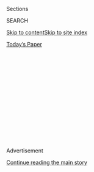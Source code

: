 <div id="app">

<div>

<div>

<div>

<div class="NYTAppHideMasthead css-1q2w90k e1suatyy0">

<div class="section css-ui9rw0 e1suatyy2">

<div class="css-eph4ug er09x8g0">

<div class="css-6n7j50">

</div>

<span class="css-1dv1kvn">Sections</span>

<div class="css-10488qs">

<span class="css-1dv1kvn">SEARCH</span>

</div>

[Skip to content](#site-content)[Skip to site
index](#site-index)

</div>

<div class="css-10698na e1huz5gh0">

</div>

</div>

<div id="masthead-bar-one" class="section hasLinks css-15hmgas e1csuq9d3">

<div class="css-uqyvli e1csuq9d0">

</div>

<div class="css-1uqjmks e1csuq9d1">

</div>

<div class="css-9e9ivx">

[](https://myaccount.nytimes.com/auth/login?response_type=cookie&client_id=vi)

</div>

<div class="css-1bvtpon e1csuq9d2">

[Today’s
Paper](https://www.nytimes.com/section/todayspaper)

</div>

</div>

</div>

</div>

<div data-aria-hidden="false">

<div id="site-content" data-role="main">

<div>

<div class="css-1aor85t" style="opacity:0.000000001;z-index:-1;visibility:hidden">

<div class="css-1hqnpie">

<div class="css-epjblv">

<span class="css-17xtcya">[Opinion](/section/opinion)</span><span class="css-x15j1o">|</span><span class="css-fwqvlz">Federal
Agents Don’t Need Army
Fatigues</span>

</div>

<div class="css-k008qs">

<div class="css-1iwv8en">

<span class="css-18z7m18"></span>

<div>

</div>

</div>

<span class="css-1n6z4y">https://nyti.ms/3fhzcpM</span>

<div class="css-1705lsu">

<div class="css-4xjgmj">

<div class="css-4skfbu" data-role="toolbar" data-aria-label="Social Media Share buttons, Save button, and Comments Panel with current comment count" data-testid="share-tools">

  - 
  - 
  - 
  - 
    
    <div class="css-6n7j50">
    
    </div>

  - 
  - 

</div>

</div>

</div>

</div>

</div>

</div>

<div id="NYT_TOP_BANNER_REGION" class="css-13pd83m">

</div>

<div id="top-wrapper" class="css-1sy8kpn">

<div id="top-slug" class="css-l9onyx">

Advertisement

</div>

[Continue reading the main
story](#after-top)

<div class="ad top-wrapper" style="text-align:center;height:100%;display:block;min-height:250px">

<div id="top" class="place-ad" data-position="top" data-size-key="top">

</div>

</div>

<div id="after-top">

</div>

</div>

<div>

<div class="css-v5btjw etb61u70">

<div class="css-v05ibm etb61u71">

[Opinion](/section/opinion)

</div>

</div>

<div id="sponsor-wrapper" class="css-1hyfx7x">

<div id="sponsor-slug" class="css-19vbshk">

Supported by

</div>

[Continue reading the main
story](#after-sponsor)

<div id="sponsor" class="ad sponsor-wrapper" style="text-align:center;height:100%;display:block">

</div>

<div id="after-sponsor">

</div>

</div>

<div class="css-186x18t">

</div>

<div class="css-1vkm6nb ehdk2mb0">

# Federal Agents Don’t Need Army Fatigues

</div>

If you’re an officer of the law, dress like one. Leave the soldiering to
soldiers.

<div class="css-18e8msd">

<div class="css-vp77d3 epjyd6m0">

<div class="css-1baulvz">

By [<span class="css-1baulvz last-byline" itemprop="name">The Editorial
Board</span>](https://www.nytimes.com/interactive/opinion/editorialboard.html)

<div class="css-8atqhb">

The editorial board is a group of opinion journalists whose views are
informed by expertise, research, debate and certain longstanding ****
[values](https://www.nytimes.com/interactive/2018/opinion/editorialboard.html).
It is separate from the newsroom.

</div>

</div>

</div>

  - July 31,
    2020

  - 
    
    <div class="css-4xjgmj">
    
    <div class="css-d8bdto" data-role="toolbar" data-aria-label="Social Media Share buttons, Save button, and Comments Panel with current comment count" data-testid="share-tools">
    
      - 
      - 
      - 
      - 
        
        <div class="css-6n7j50">
        
        </div>
    
      - 
      - 
    
    </div>
    
    </div>

</div>

</div>

<div class="section meteredContent css-1r7ky0e" name="articleBody" itemprop="articleBody">

<div id="30fed_graphic" class="section interactive-content interactive-size-scoop css-1tqs9x0" data-id="100000007267693">

<div class="css-17ih8de interactive-body" data-sourceid="100000007267693">

<div class="military-wrapper">

<div class="person-wrapper">

<div id="g-1_boogaloo-box" class="ai2html">

<div id="g-1_boogaloo-Artboard_1" class="g-artboard" style="max-width: 300px;max-height: 565px" data-aspect-ratio="0.531" data-min-width="0">

<div style="padding: 0 0 188.3333% 0;">

</div>

![](data:image/gif;base64,R0lGODlhCgAKAIAAAB8fHwAAACH5BAEAAAAALAAAAAAKAAoAAAIIhI+py+0PYysAOw==)

<div id="g-ai0-1" class="g-Layer_1 g-aiAbs g-aiPointText" style="top:7.297%;margin-top:-7.2px;left:64.6383%;width:72px;">

Gas
mask

</div>

<div id="g-ai0-2" class="g-Layer_1 g-aiAbs g-aiPointText" style="top:8.0049%;margin-top:-7.2px;left:12.1854%;width:86px;">

Headphones

</div>

<div id="g-ai0-3" class="g-Layer_1 g-aiAbs g-aiPointText" style="top:19.6863%;margin-top:-7.2px;left:69.0907%;width:51px;">

Radio

</div>

<div id="g-ai0-4" class="g-Layer_1 g-aiAbs g-aiPointText" style="top:22.5182%;margin-top:-7.2px;left:4.6647%;width:118px;">

Semiautomatic
rifle

</div>

<div id="g-ai0-5" class="g-Layer_1 g-aiAbs g-aiPointText" style="top:25.881%;margin-top:-7.2px;left:59.5068%;width:130px;">

Holographic
gunsight

</div>

<div id="g-ai0-6" class="g-Layer_1 g-aiAbs g-aiPointText" style="top:35.0846%;margin-top:-7.2px;left:5.2209%;width:102px;">

Spare
30-round

</div>

<div id="g-ai0-7" class="g-Layer_1 g-aiAbs g-aiPointText" style="top:35.158%;margin-top:-6.6px;left:32.4248%;width:25px;">

</div>

<div id="g-ai0-8" class="g-Layer_1 g-aiAbs g-aiPointText" style="top:37.3854%;margin-top:-7.2px;left:9.9717%;width:71px;">

magazine

</div>

<div id="g-ai0-9" class="g-Layer_1 g-aiAbs g-aiPointText" style="top:41.9872%;margin-top:-7.2px;left:76.8962%;width:71px;">

Flashlight

</div>

<div id="g-ai0-10" class="g-Layer_1 g-aiAbs g-aiPointText" style="top:51.3677%;margin-top:-7.2px;left:16.4619%;width:50px;">

Pistol

</div>

<div id="g-ai0-11" class="g-Layer_1 g-aiAbs g-aiPointText" style="top:89.7759%;margin-top:-8.2px;left:50.7526%;margin-left:-70.5px;width:141px;">

‘BOO<span class="g-cstyle0">G</span>A<span class="g-cstyle1">L</span>OO
BO<span class="g-cstyle2">Y’</span>

</div>

<div id="g-ai0-12" class="g-Layer_1 g-aiAbs g-aiPointText" style="top:92.6801%;margin-top:-6.6px;left:78.9688%;width:25px;">

</div>

<div id="g-ai0-13" class="g-Layer_1 g-aiAbs g-aiPointText" style="top:92.964%;margin-top:-8.2px;left:50.7848%;margin-left:-112px;width:224px;">

Anti-government group—often
seen

</div>

<div id="g-ai0-14" class="g-Layer_1 g-aiAbs g-aiPointText" style="top:94.981%;margin-top:-6.6px;left:74.2318%;width:25px;">

</div>

<div id="g-ai0-15" class="g-Layer_1 g-aiAbs g-aiPointText" style="top:95.619%;margin-top:-8.2px;left:50.7048%;margin-left:-85px;width:170px;">

wearing Aloha shirts—at
a

</div>

<div id="g-ai0-16" class="g-Layer_1 g-aiAbs g-aiPointText" style="top:98.4508%;margin-top:-8.2px;left:50.6875%;margin-left:-104.5px;width:209px;">

demonstration in New
Hampshire.

</div>

</div>

</div>

</div>

<div class="person-wrapper">

<div id="g-2_militia-box" class="ai2html">

<div id="g-2_militia-Artboard_1_copy" class="g-artboard" style="max-width: 300px;max-height: 565px" data-aspect-ratio="0.531" data-min-width="0">

<div style="padding: 0 0 188.3333% 0;">

</div>

![](data:image/gif;base64,R0lGODlhCgAKAIAAAB8fHwAAACH5BAEAAAAALAAAAAAKAAoAAAIIhI+py+0PYysAOw==)

<div id="g-ai0-1" class="g-Layer_1 g-aiAbs g-aiPointText" style="top:6.8394%;margin-top:-6.6px;left:93.2673%;width:25px;">

</div>

<div id="g-ai0-2" class="g-Layer_1 g-aiAbs g-aiPointText" style="top:13.6686%;margin-top:-7.2px;left:58.1686%;width:127px;">

Special
Forces-style

</div>

<div id="g-ai0-3" class="g-Layer_1 g-aiAbs g-aiPointText" style="top:15.9695%;margin-top:-7.2px;left:68.1204%;width:57px;">

helmet

</div>

<div id="g-ai0-4" class="g-Layer_1 g-aiAbs g-aiPointText" style="top:32.9607%;margin-top:-7.2px;left:65.3499%;width:102px;">

Spare
30-round

</div>

<div id="g-ai0-5" class="g-Layer_1 g-aiAbs g-aiPointText" style="top:33.0341%;margin-top:-6.6px;left:88.8838%;width:25px;">

</div>

<div id="g-ai0-6" class="g-Layer_1 g-aiAbs g-aiPointText" style="top:35.2616%;margin-top:-7.2px;left:69.2816%;width:76px;">

magazines

</div>

<div id="g-ai0-7" class="g-Layer_1 g-aiAbs g-aiPointText" style="top:38.6244%;margin-top:-7.2px;left:12.0059%;width:51px;">

Radio

</div>

<div id="g-ai0-8" class="g-Layer_1 g-aiAbs g-aiPointText" style="top:49.4208%;margin-top:-7.2px;left:67.9408%;width:97px;">

Tactical
gloves

</div>

<div id="g-ai0-9" class="g-Layer_1 g-aiAbs g-aiPointText" style="top:54.3766%;margin-top:-7.2px;left:57.5342%;width:118px;">

Semiautomatic
rifle

</div>

<div id="g-ai0-10" class="g-Layer_1 g-aiAbs g-aiPointText" style="top:54.5536%;margin-top:-7.2px;left:12.4453%;width:50px;">

Pistol

</div>

<div id="g-ai0-11" class="g-Layer_1 g-aiAbs g-aiPointText" style="top:61.6332%;margin-top:-7.2px;left:23.7943%;width:71px;">

Flashlight

</div>

<div id="g-ai0-12" class="g-Layer_1 g-aiAbs g-aiPointText" style="top:89.7759%;margin-top:-8.2px;left:50.6738%;margin-left:-75.5px;width:151px;">

‘MILITI<span class="g-cstyle0">A</span><span class="g-cstyle1">’</span>
MEMBE<span class="g-cstyle2">R</span>

</div>

<div id="g-ai0-13" class="g-Layer_1 g-aiAbs g-aiPointText" style="top:92.4331%;margin-top:-8.2px;left:50.7087%;margin-left:-12.5px;width:25px;">

</div>

<div id="g-ai0-14" class="g-Layer_1 g-aiAbs g-aiPointText" style="top:92.964%;margin-top:-8.2px;left:50.707%;margin-left:-99px;width:198px;">

Self-described “militia”
member

</div>

<div id="g-ai0-15" class="g-Layer_1 g-aiAbs g-aiPointText" style="top:94.734%;margin-top:-8.2px;left:50.7087%;margin-left:-12.5px;width:25px;">

</div>

<div id="g-ai0-16" class="g-Layer_1 g-aiAbs g-aiPointText" style="top:95.7959%;margin-top:-8.2px;left:50.7204%;margin-left:-86px;width:172px;">

during a Black Lives
Matter

</div>

<div id="g-ai0-17" class="g-Layer_1 g-aiAbs g-aiPointText" style="top:98.4508%;margin-top:-8.2px;left:50.6426%;margin-left:-78.5px;width:157px;">

protest in Oakdale,
Calif.

</div>

</div>

</div>

</div>

<div class="person-wrapper">

<div id="g-3_fed-box" class="ai2html">

<div id="g-3_fed-Artboard_1_copy_2" class="g-artboard" style="max-width: 300px;max-height: 565px" data-aspect-ratio="0.531" data-min-width="0">

<div style="padding: 0 0 188.3333% 0;">

</div>

![](data:image/gif;base64,R0lGODlhCgAKAIAAAB8fHwAAACH5BAEAAAAALAAAAAAKAAoAAAIIhI+py+0PYysAOw==)

<div id="g-ai0-1" class="g-Layer_1 g-aiAbs g-aiPointText" style="top:4.6421%;margin-top:-7.2px;left:61.5326%;width:127px;">

Special
Forces-style

</div>

<div id="g-ai0-2" class="g-Layer_1 g-aiAbs g-aiPointText" style="top:6.943%;margin-top:-7.2px;left:71.4847%;width:57px;">

helmet

</div>

<div id="g-ai0-3" class="g-Layer_1 g-aiAbs g-aiPointText" style="top:12.0757%;margin-top:-7.2px;left:63.528%;width:72px;">

Gas
mask

</div>

<div id="g-ai0-4" class="g-Layer_1 g-aiAbs g-aiPointText" style="top:17.3854%;margin-top:-7.2px;left:6.6178%;width:102px;">

Spare
30-round

</div>

<div id="g-ai0-5" class="g-Layer_1 g-aiAbs g-aiPointText" style="top:17.4589%;margin-top:-6.6px;left:28.8177%;width:25px;">

</div>

<div id="g-ai0-6" class="g-Layer_1 g-aiAbs g-aiPointText" style="top:19.6863%;margin-top:-7.2px;left:10.5495%;width:76px;">

magazines

</div>

<div id="g-ai0-7" class="g-Layer_1 g-aiAbs g-aiPointText" style="top:22.8722%;margin-top:-7.2px;left:69.6156%;width:51px;">

Radio

</div>

<div id="g-ai0-8" class="g-Layer_1 g-aiAbs g-aiPointText" style="top:31.5447%;margin-top:-7.2px;left:52.234%;width:130px;">

Holographic
gunsight

</div>

<div id="g-ai0-9" class="g-Layer_1 g-aiAbs g-aiPointText" style="top:38.9784%;margin-top:-7.2px;left:5.6416%;width:97px;">

Tactical
gloves

</div>

<div id="g-ai0-10" class="g-Layer_1 g-aiAbs g-aiPointText" style="top:47.0164%;margin-top:-6.6px;left:85.1536%;width:25px;">

</div>

<div id="g-ai0-11" class="g-Layer_1 g-aiAbs g-aiPointText" style="top:47.297%;margin-top:-7.2px;left:71.4688%;width:84px;">

Aiming
laser

</div>

<div id="g-ai0-12" class="g-Layer_1 g-aiAbs g-aiPointText" style="top:50.1288%;margin-top:-7.2px;left:10.6615%;width:107px;">

Military-style
rifle

</div>

<div id="g-ai0-13" class="g-Layer_1 g-aiAbs g-aiPointText" style="top:55.6155%;margin-top:-7.2px;left:77.376%;width:71px;">

Flashlight

</div>

<div id="g-ai0-14" class="g-Layer_1 g-aiAbs g-aiPointText" style="top:89.7759%;margin-top:-8.2px;left:50.863%;margin-left:-67.5px;width:135px;">

FEDERAL<span class="g-cstyle0">
</span><span class="g-cstyle1">A</span>GEN<span class="g-cstyle2">T</span>

</div>

<div id="g-ai0-15" class="g-Layer_1 g-aiAbs g-aiPointText" style="top:92.9641%;margin-top:-8.2px;left:50.7721%;margin-left:-80.5px;width:161px;">

Unmarked federal
agent

</div>

<div id="g-ai0-16" class="g-Layer_1 g-aiAbs g-aiPointText" style="top:92.9641%;margin-top:-8.2px;left:50.7731%;margin-left:-12.5px;width:25px;">

</div>

<div id="g-ai0-17" class="g-Layer_1 g-aiAbs g-aiPointText" style="top:95.7959%;margin-top:-8.2px;left:50.7803%;margin-left:-56px;width:112px;">

in Portland,
Ore.

</div>

</div>

</div>

</div>

<div class="person-wrapper">

<div id="g-4_lockdown-box" class="ai2html">

<div id="g-4_lockdown-Artboard_1_copy_3" class="g-artboard" style="max-width: 300px;max-height: 565px" data-aspect-ratio="0.531" data-min-width="0">

<div style="padding: 0 0 188.3333% 0;">

</div>

![](data:image/gif;base64,R0lGODlhCgAKAIAAAB8fHwAAACH5BAEAAAAALAAAAAAKAAoAAAIIhI+py+0PYysAOw==)

<div id="g-ai0-1" class="g-Layer_1 g-aiAbs g-aiPointText" style="top:17.2085%;margin-top:-7.2px;left:67.9661%;width:51px;">

Radio

</div>

<div id="g-ai0-2" class="g-Layer_1 g-aiAbs g-aiPointText" style="top:27.12%;margin-top:-7.2px;left:11.2334%;width:118px;">

Semiautomatic
rifle

</div>

<div id="g-ai0-3" class="g-Layer_1 g-aiAbs g-aiPointText" style="top:47.8279%;margin-top:-7.2px;left:61.9515%;width:102px;">

Spare
30-round

</div>

<div id="g-ai0-4" class="g-Layer_1 g-aiAbs g-aiPointText" style="top:47.9014%;margin-top:-6.6px;left:85.1536%;width:25px;">

</div>

<div id="g-ai0-5" class="g-Layer_1 g-aiAbs g-aiPointText" style="top:50.1288%;margin-top:-7.2px;left:65.8838%;width:76px;">

magazines

</div>

<div id="g-ai0-6" class="g-Layer_1 g-aiAbs g-aiPointText" style="top:89.5989%;margin-top:-8.2px;left:49.515%;margin-left:-114.5px;width:229px;">

anti-lockdown
protester

</div>

<div id="g-ai0-7" class="g-Layer_1 g-aiAbs g-aiPointText" style="top:92.8756%;margin-top:-8.7px;left:27.3955%;width:144px;">

Americans opposed
to

</div>

<div id="g-ai0-8" class="g-Layer_1 g-aiAbs g-aiPointText" style="top:93.0526%;margin-top:-8.7px;left:61.4619%;width:25px;">

</div>

<div id="g-ai0-9" class="g-Layer_1 g-aiAbs g-aiPointText" style="top:95.5305%;margin-top:-8.7px;left:72.3818%;width:25px;">

</div>

<div id="g-ai0-10" class="g-Layer_1 g-aiAbs g-aiPointText" style="top:95.7074%;margin-top:-8.7px;left:16.4837%;width:223px;">

government public health
measures,

</div>

<div id="g-ai0-11" class="g-Layer_1 g-aiAbs g-aiPointText" style="top:98.5393%;margin-top:-8.7px;left:30.5947%;width:122px;">

seen here in Ohio.

</div>

</div>

</div>

</div>

</div>

</div>

Illustration by The New York Times. Photographs from left: Michael
Dwyer/Associated Press; Andy Alfaro/McClatchy; John Rudoff/Sipa, via
Associated Press; Josh Edelson/Agence France-Presse — Getty Images.

</div>

<div class="css-1fanzo5 StoryBodyCompanionColumn">

<div class="css-53u6y8">

Masked men, clad indistinguishably from soldiers, [yanking civilians off
the
street](https://www.nytimes.com/2020/07/17/us/politics/federal-agents-portland-arrests.html)
in the dead of night and throwing them into unmarked cars is the modus
operandi of totalitarian regimes — or the stuff of dystopian fiction.

But that’s now the reality in America. In recent weeks, the Department
of Homeland Security has sent hundreds of federal agents into Portland,
Ore., to quell protests over racism and police violence.

The Justice Department and the Oregon governor [appear to have
negotiated](https://www.nytimes.com/2020/07/29/us/protests-portland-federal-withdrawal.html?action=click&module=Top%20Stories&pgtype=Homepage)
a withdrawal of those agents. But Bill Barr, the attorney general, told
Congress this week that federal agents would be [headed to other
cities](https://www.nytimes.com/reuters/2020/07/29/us/politics/29reuters-global-race-protests.html),
including Cleveland, Milwaukee and Detroit. On Monday, the mayors of
Chicago, Seattle, Portland, Albuquerque, Washington and Kansas City,
Mo., [sent a
letter](https://www.npr.org/sections/live-updates-protests-for-racial-justice/2020/07/27/895904023/mayors-demand-congress-block-trump-from-deploying-federal-agents-to-cities)
to Congress asking for legislation to stop the Trump administration from
deploying federal agents to cities without their consent. Federal agents
should assist local jurisdictions, if they ask. But, at least in the
case of Portland, the conduct of federal officers clearly made a bad
situation worse.

Many of those federal agents aren’t easily recognizable as law
enforcement officials, nor do they act like them. Even the [military is
concerned](https://www.washingtonpost.com/national-security/2020/07/22/cbp-military-camouflage-uniforms/)
about the public confusion sown into society when heavily armed federal
agents dress like soldiers. All the more reason that the federal agents
on the streets of American cities be required to wear uniforms that
clearly identify themselves and their civilian agency.

</div>

</div>

<div class="css-1fanzo5 StoryBodyCompanionColumn">

<div class="css-53u6y8">

Complicating matters even more for the average American are the other
masked and armed men who have also appeared at public demonstrations in
the United States over the past few months — lockdown protesters,
anti-government activists, white supremacists, self-declared “militias.”
To the unschooled eye, they look remarkably similar, both in the flesh
and in the millions of images flitting around the globe at the speed of
social media.

Camouflage uniforms are intended to conceal a person’s presence and
intentions from an enemy, or hunters from their quarry. But in our
masked and militarized moment, the righteous should make every effort to
publicly stand out from the wicked. The [only
reason](https://taskandpurpose.com/pentagon-run-down/police-military-uniforms-undermines-democracy)
to wear camouflage in an urban setting — be it federal agents or
self-declared militia members — is intimidation.

If officers were easily identifiable, it would be harder for them to get
away with thrashing [unarmed Americans with
nightsticks](https://taskandpurpose.com/news/navy-veteran-christopher-david-interview-portland),
[shattering their
bones](https://www.washingtonpost.com/nation/2020/07/20/christopher-david-portland-protest-video/)
as the camera phones roll.

A new bill, introduced by Representatives Alexandria Ocasio-Cortez of
New York and Eleanor Holmes Norton of Washington, D.C., [would
require](https://ocasio-cortez.house.gov/sites/ocasio-cortez.house.gov/files/documents/OCASNY_076_xml.pdf)
on-duty federal and local law enforcement officers to identify
themselves at all times, by name, agency and badge number. That’s a good
start, but is also insufficient.

</div>

</div>

<div class="css-1fanzo5 StoryBodyCompanionColumn">

<div class="css-53u6y8">

Discarding the woodland camouflage, military-style weaponry and violent
tactics while on urban policing duty in Ohio, Illinois and Wisconsin
would send an even clearer signal that federal agents intend to protect
the peace, not wage a war.

</div>

</div>

<div>

</div>

<div class="css-1fanzo5 StoryBodyCompanionColumn">

<div class="css-53u6y8">

*The Times is committed to publishing* [*a diversity of
letters*](https://www.nytimes.com/2019/01/31/opinion/letters/letters-to-editor-new-york-times-women.html)
*to the editor. We’d like to hear what you think about this or any of
our articles. Here are some*
[*tips*](https://help.nytimes.com/hc/en-us/articles/115014925288-How-to-submit-a-letter-to-the-editor)*.
And here’s our email:*
[*letters@nytimes.com*](mailto:letters@nytimes.com)*.*

*Follow The New York Times Opinion section on*
[*Facebook*](https://www.facebook.com/nytopinion)*,* [*Twitter
(@NYTopinion)*](http://twitter.com/NYTOpinion) *and*
[*Instagram*](https://www.instagram.com/nytopinion/)*.*

</div>

</div>

</div>

<div>

</div>

<div>

</div>

<div>

</div>

<div>

<div id="bottom-wrapper" class="css-1ede5it">

<div id="bottom-slug" class="css-l9onyx">

Advertisement

</div>

[Continue reading the main
story](#after-bottom)

<div id="bottom" class="ad bottom-wrapper" style="text-align:center;height:100%;display:block;min-height:90px">

</div>

<div id="after-bottom">

</div>

</div>

</div>

</div>

</div>

## Site Index

<div>

</div>

## Site Information Navigation

  - [© <span>2020</span> <span>The New York Times
    Company</span>](https://help.nytimes.com/hc/en-us/articles/115014792127-Copyright-notice)

<!-- end list -->

  - [NYTCo](https://www.nytco.com/)
  - [Contact
    Us](https://help.nytimes.com/hc/en-us/articles/115015385887-Contact-Us)
  - [Work with us](https://www.nytco.com/careers/)
  - [Advertise](https://nytmediakit.com/)
  - [T Brand Studio](http://www.tbrandstudio.com/)
  - [Your Ad
    Choices](https://www.nytimes.com/privacy/cookie-policy#how-do-i-manage-trackers)
  - [Privacy](https://www.nytimes.com/privacy)
  - [Terms of
    Service](https://help.nytimes.com/hc/en-us/articles/115014893428-Terms-of-service)
  - [Terms of
    Sale](https://help.nytimes.com/hc/en-us/articles/115014893968-Terms-of-sale)
  - [Site
    Map](https://spiderbites.nytimes.com)
  - [Help](https://help.nytimes.com/hc/en-us)
  - [Subscriptions](https://www.nytimes.com/subscription?campaignId=37WXW)

</div>

</div>

</div>

</div>
